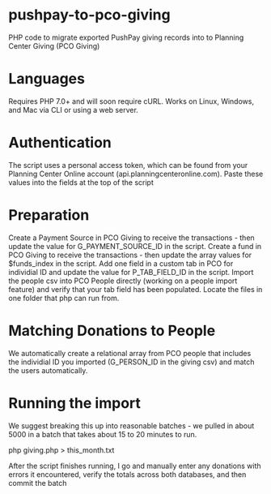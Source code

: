 # pushpay-to-pco-giving
PHP code to migrate exported PushPay giving records into to Planning Center Giving (PCO Giving)

# Languages
Requires PHP 7.0+ and will soon require cURL.
Works on Linux, Windows, and Mac via CLI or using a web server.

# Authentication 
The script uses a personal access token, which can be found from your Planning Center Online account (api.planningcenteronline.com). Paste these values into the fields at the top of the script

# Preparation
Create a Payment Source in PCO Giving to receive the transactions - then update the value for G_PAYMENT_SOURCE_ID in the script.
Create a fund in PCO Giving to receive the transactions - then update the array values for $funds_index in the script.
Add one field in a custom tab in PCO for individial ID and update the value for P_TAB_FIELD_ID in the script.
Import the people csv into PCO People directly (working on a people import feature) and verify that your tab field has been populated.
Locate the files in one folder that php can run from.

# Matching Donations to People 
We automatically create a relational array from PCO people that includes the individial ID you imported (G_PERSON_ID in the giving csv) and match the users automatically.

# Running the import 
We suggest breaking this up into reasonable batches - we pulled in about 5000 in a batch that takes about 15 to 20 minutes to run.

php giving.php > this_month.txt

After the script finishes running, I go and manually enter any donations with errors it encountered, verify the totals across both databases, and then commit the batch 






